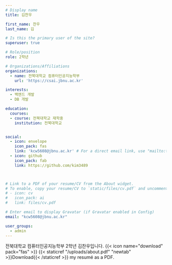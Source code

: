 ```yaml
---
# Display name
title: 김찬우

first_name: 찬우
last_name: 김

# Is this the primary user of the site?
superuser: true

# Role/position
role: 2학년

# Organizations/Affiliations
organizations:
  - name: 전북대학교 컴퓨터인공지능학부
    url: 'https://csai.jbnu.ac.kr'

interests:
  - 백엔드 개발
  - DB 개발

education:
  courses:
  - course: 전북대학교 재학중
    institution: 전북대학교


social:
  - icon: envelope
    icon_pack: fas
    link: 'kcw5608@jbnu.ac.kr' # For a direct email link, use "mailto:test@example.org".
  - icon: github
    icon_pack: fab
    link: https://github.com/kim3489



# Link to a PDF of your resume/CV from the About widget.
# To enable, copy your resume/CV to `static/files/cv.pdf` and uncomment the lines below.
# - icon: cv
#   icon_pack: ai
#   link: files/cv.pdf

# Enter email to display Gravatar (if Gravatar enabled in Config)
email: "kcw5608@jbnu.ac.kr"

user_groups:
  - admin
---
```

전북대학교 컴퓨터인공지능학부 2학년 김찬우입니다.
{{< icon name="download" pack="fas" >}} {{< staticref "/uploads/about.pdf" "newtab" >}}Download{{< /staticref >}} my resumé as a PDF.